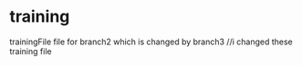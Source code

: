 # training
trainingFile
file for branch2 which is changed by branch3
//i changed these training file
